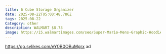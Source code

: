 ```yaml
---
title: 6 Cube Storage Organizer
date: 2025-08-22T05:00:48.786Z
tags: 2025-08-22
Category: other
description: WALMART $8.73
image: https://i5.walmartimages.com/seo/Super-Mario-Mens-Graphic-Hoodie-Its-A-Me-Sizes-S-3XL_f7cec889-85aa-4f52-9c90-c94bde889ac3.5a8a7df020be9df8d943299f1a348fb3.jpeg?odnHeight=573&odnWidth=573&odnBg=FFFFFF
---
```

https://go.sylikes.com/eY0B0OBuMgrx ad